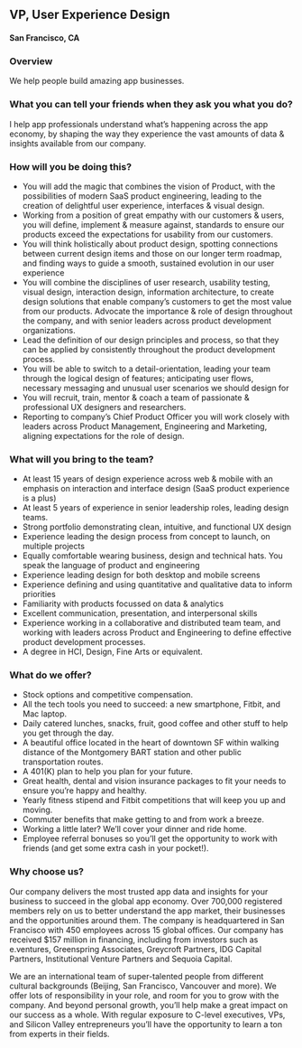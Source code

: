 ## VP, User Experience Design
#### San Francisco, CA

### Overview
We help people build amazing app businesses.

### What you can tell your friends when they ask you what you do?
I help app professionals understand what’s happening across the app economy, by shaping the way they experience the vast amounts of data & insights available from our company.

### How will you be doing this?
+	You will add the magic that combines the vision of Product, with the possibilities of modern SaaS product engineering, leading to the creation of delightful user experience, interfaces & visual design.
+	Working from a position of great empathy with our customers & users, you will define, implement & measure against, standards to ensure our products exceed the expectations for usability from our customers.
+	You will think holistically about product design, spotting connections between current design items and those on our longer term roadmap, and finding ways to guide a smooth, sustained evolution in our user experience
+	You will combine the disciplines of user research, usability testing, visual design, interaction design, information architecture, to create design solutions that enable company’s customers to get the most value from our products.
Advocate the importance & role of design throughout the company, and with senior leaders across product development organizations.
+	Lead the definition of our design principles and process, so that they can be applied by consistently throughout the product development process.
+	You will be able to switch to a detail-orientation, leading your team through the logical design of features; anticipating user flows, necessary messaging and unusual user scenarios we should design for
+	You will recruit, train, mentor & coach a team of passionate & professional UX designers and researchers.
+	Reporting to company’s Chief Product Officer you will work closely with leaders across Product Management, Engineering and Marketing, aligning expectations for the role of design.

### What will you bring to the team?
+	At least 15 years of design experience across web & mobile with an emphasis on interaction and interface design (SaaS product experience is a plus)
+	At least 5 years of experience in senior leadership roles, leading design teams.
+	Strong portfolio demonstrating clean, intuitive, and functional UX design
+	Experience leading the design process from concept to launch, on multiple projects
+	Equally comfortable wearing business, design and technical hats.  You speak the language of product and engineering
+	Experience leading design for both desktop and mobile screens
+	Experience defining and using quantitative and qualitative data to inform priorities
+	Familiarity with products focussed on data & analytics
+	Excellent communication, presentation, and interpersonal skills
+	Experience working in a collaborative and distributed team team, and working with leaders across Product and Engineering to define effective product development processes.
+	A degree in HCI, Design, Fine Arts or equivalent.

### What do we offer?
+	Stock options and competitive compensation.
+	All the tech tools you need to succeed: a new smartphone, Fitbit, and Mac laptop.
+	Daily catered lunches, snacks, fruit, good coffee and other stuff to help you get through the day.
+	A beautiful office located in the heart of downtown SF within walking distance of the Montgomery BART station and other public transportation routes.
+	A 401(K) plan to help you plan for your future.
+	Great health, dental and vision insurance packages to fit your needs to ensure you’re happy and healthy.
+	Yearly fitness stipend and Fitbit competitions that will keep you up and moving.
+	Commuter benefits that make getting to and from work a breeze.
+	Working a little later? We’ll cover your dinner and ride home.
+	Employee referral bonuses so you’ll get the opportunity to work with friends (and get some extra cash in your pocket!).

### Why choose us?
Our company delivers the most trusted app data and insights for your business to succeed in the global app economy. Over 700,000 registered members rely on us to better understand the app market, their businesses and the opportunities around them. The company is headquartered in San Francisco with 450 employees across 15 global offices. Our company has received $157 million in financing, including from investors such as e.ventures, Greenspring Associates, Greycroft Partners, IDG Capital Partners, Institutional Venture Partners and Sequoia Capital.

We are an international team of super-talented people from different cultural backgrounds (Beijing, San Francisco, Vancouver and more). We offer lots of responsibility in your role, and room for you to grow with the company. And beyond personal growth, you’ll help make a great impact on our success as a whole. With regular exposure to C-level executives, VPs, and Silicon Valley entrepreneurs you’ll have the opportunity to learn a ton from experts in their fields.


